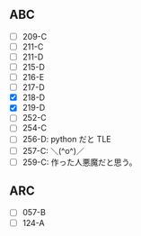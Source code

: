 
## ABC 
- [ ] 209-C
- [ ] 211-C
- [ ] 211-D
- [ ] 215-D
- [ ] 216-E
- [ ] 217-D
- [x] 218-D
- [x] 219-D
- [ ] 252-C
- [ ] 254-C
- [ ] 256-D: python だと TLE
- [ ] 257-C: ＼(^o^)／
- [ ] 259-C: 作った人悪魔だと思う。

## ARC
- [ ] 057-B
- [ ] 124-A